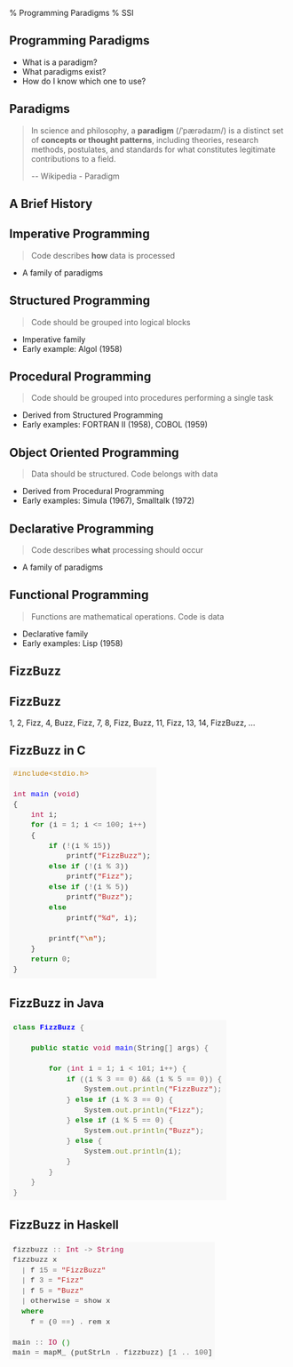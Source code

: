 % Programming Paradigms
% SSI

## Programming Paradigms

* What is a paradigm?
* What paradigms exist?
* How do I know which one to use?

## Paradigms

> In science and philosophy, a **paradigm** (/ˈpærədaɪm/) is a distinct set of **concepts or thought patterns**, including theories, research methods, postulates, and standards for what constitutes legitimate contributions to a field.
>
> -- Wikipedia - Paradigm

## A Brief History

## Imperative Programming
> Code describes **how** data is processed

- A family of paradigms

## Structured Programming
> Code should be grouped into logical blocks

- Imperative family
- Early example: Algol (1958)

## Procedural Programming
> Code should be grouped into procedures performing a single task

- Derived from Structured Programming
- Early examples: FORTRAN II (1958), COBOL (1959)

## Object Oriented Programming
> Data should be structured. Code belongs with data

- Derived from Procedural Programming
- Early examples: Simula (1967), Smalltalk (1972)

## Declarative Programming
> Code describes **what** processing should occur

- A family of paradigms

## Functional Programming
> Functions are mathematical operations. Code is data

- Declarative family
- Early examples: Lisp (1958)

## FizzBuzz

## FizzBuzz

1, 2, Fizz, 4, Buzz, Fizz, 7, 8, Fizz, Buzz, 11, Fizz, 13, 14, FizzBuzz, ...

## FizzBuzz in C

<img src="img/fizzbuzz-c.png" alt="FizzBuzz in C" />

## FizzBuzz in Java

<img src="img/fizzbuzz-java.png" alt="FizzBuzz in Java" />

## FizzBuzz in Haskell

<img src="img/fizzbuzz-haskell.png" alt="FizzBuzz in Haskell" />